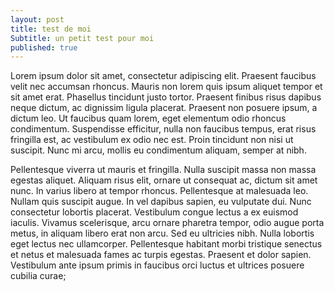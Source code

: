 ```yaml
---
layout: post 
title: test de moi
Subtitle: un petit test pour moi
published: true
---
```

Lorem ipsum dolor sit amet, consectetur adipiscing elit. Praesent faucibus velit nec accumsan rhoncus. Mauris non lorem quis ipsum aliquet tempor et sit amet erat. Phasellus tincidunt justo tortor. Praesent finibus risus dapibus neque dictum, ac dignissim ligula placerat. Praesent non posuere ipsum, a dictum leo. Ut faucibus quam lorem, eget elementum odio rhoncus condimentum. Suspendisse efficitur, nulla non faucibus tempus, erat risus fringilla est, ac vestibulum ex odio nec est. Proin tincidunt non nisi ut suscipit. Nunc mi arcu, mollis eu condimentum aliquam, semper at nibh.

Pellentesque viverra ut mauris et fringilla. Nulla suscipit massa non massa egestas aliquet. Aliquam risus elit, ornare ut consequat ac, dictum sit amet nunc. In varius libero at tempor rhoncus. Pellentesque at malesuada leo. Nullam quis suscipit augue. In vel dapibus sapien, eu vulputate dui. Nunc consectetur lobortis placerat. Vestibulum congue lectus a ex euismod iaculis. Vivamus scelerisque, arcu ornare pharetra tempor, odio augue porta metus, in aliquam libero erat non arcu. Sed eu ultricies nibh. Nulla lobortis eget lectus nec ullamcorper. Pellentesque habitant morbi tristique senectus et netus et malesuada fames ac turpis egestas. Praesent et dolor sapien. Vestibulum ante ipsum primis in faucibus orci luctus et ultrices posuere cubilia curae; 
